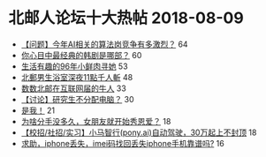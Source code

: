 # 北邮人论坛十大热帖 2018-08-09

- [【问题】今年AI相关的算法岗竞争有多激烈？](https://bbs.byr.cn/article/Job/1982542) 64
- [你心目中最经典的韩剧是哪部？](https://bbs.byr.cn/article/KoreanWind/79023) 60
- [生活有趣的96年小鲜肉寻她](https://bbs.byr.cn/article/Friends/1883872) 53
- [北郵男生浴室深夜11點千人斬](https://bbs.byr.cn/article/Talking/6033358) 48
- [数数北邮在互联网届的牛人](https://bbs.byr.cn/article/WorkLife/1106671) 33
- [【讨论】研究生不分配电脑？](https://bbs.byr.cn/article/AimGraduate/1147701) 30
- [是我！](https://bbs.byr.cn/article/NorthEast/943799) 21
- [为啥分手没多久，女朋友就开始秀恩爱？](https://bbs.byr.cn/article/Feeling/3070598) 18
- [【校招/社招/实习】小马智行(pony.ai)自动驾驶，30万起上不封顶](https://bbs.byr.cn/article/ACM_ICPC/94992) 18
- [求助，iphone丢失，imei码找回丢失iphone手机靠谱吗?](https://bbs.byr.cn/article/DigiLife/304626) 16


